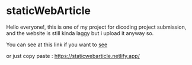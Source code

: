 # staticWebArticle
Hello everyone!, this is one of my project for dicoding project submission, and the website is still kinda laggy but i upload it anyway so.

You can see at this link if you want to [see](https://staticwebarticle.netlify.app/)

or just copy paste :  https://staticwebarticle.netlify.app/
